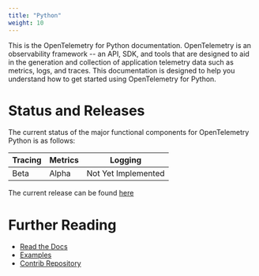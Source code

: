 ```yaml
---
title: "Python"
weight: 10
---
```


This is the OpenTelemetry for Python documentation. OpenTelemetry is an observability framework -- an API, SDK, and tools that are designed to aid in the generation and collection of application telemetry data such as metrics, logs, and traces. This documentation is designed to help you understand how to get started using OpenTelemetry for Python.

# Status and Releases

The current status of the major functional components for OpenTelemetry Python is as follows:

| Tracing | Metrics | Logging |
| ------- | ------- | ------- |
| Beta    | Alpha   | Not Yet Implemented |

The current release can be found [here](https://github.com/open-telemetry/opentelemetry-python/releases)

# Further Reading

- [Read the Docs](https://opentelemetry-python.readthedocs.io/en/stable/)
- [Examples](https://github.com/open-telemetry/opentelemetry-python/tree/master/docs/examples)
- [Contrib Repository](https://github.com/open-telemetry/opentelemetry-python-contrib)
